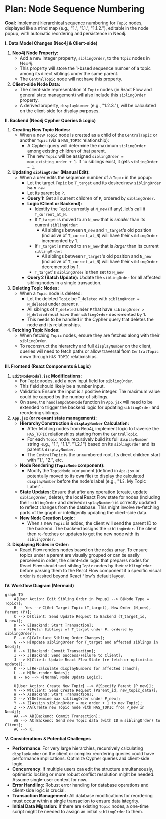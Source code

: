 # Plan: Node Sequence Numbering

**Goal:** Implement hierarchical sequence numbering for `Topic` nodes, displayed like a mind map (e.g., "1.", "1.1.", "1.1.2."), editable in the node popup, with automatic reordering and persistence in Neo4j.

**I. Data Model Changes (Neo4j & Client-side)**

1.  **Neo4j Node Property:**
    *   Add a new integer property, `siblingOrder`, to the `Topic` nodes in Neo4j.
    *   This property will store the 1-based sequence number of a topic among its direct siblings under the same parent.
    *   The `CentralTopic` node will not have this property.
2.  **Client-side Node Data:**
    *   The client-side representation of `Topic` nodes (in React Flow and general state management) will also include this `siblingOrder` property.
    *   A derived property, `displayNumber` (e.g., "1.2.3."), will be calculated on the client-side for display purposes.

**II. Backend (Neo4j Cypher Queries & Logic)**

1.  **Creating New Topic Nodes:**
    *   When a new `Topic` node is created as a child of the `CentralTopic` or another `Topic` (via a `HAS_TOPIC` relationship):
        *   A Cypher query will determine the maximum `siblingOrder` among existing children of that parent.
        *   The new `Topic` will be assigned `siblingOrder = max_existing_order + 1`. If no siblings exist, it gets `siblingOrder = 1`.
2.  **Updating `siblingOrder` (Manual Edit):**
    *   When a user edits the sequence number of a `Topic` in the popup:
        *   Let the target `Topic` be `T_target` and its desired new `siblingOrder` be `N_new`.
        *   Let its parent be `P`.
        *   **Query 1:** Get all current children of `P`, ordered by `siblingOrder`.
        *   **Logic (Client or Backend):**
            *   Identify the `Topic` currently at `N_new` (if any), let's call it `T_current_at_N`.
            *   If `T_target` is moved to an `N_new` that is *smaller* than its current `siblingOrder`:
                *   All siblings between `N_new` and `T_target`'s old position (inclusive of `T_current_at_N`) will have their `siblingOrder` incremented by 1.
            *   If `T_target` is moved to an `N_new` that is *larger* than its current `siblingOrder`:
                *   All siblings between `T_target`'s old position and `N_new` (inclusive of `T_current_at_N`) will have their `siblingOrder` decremented by 1.
            *   `T_target`'s `siblingOrder` is then set to `N_new`.
        *   **Query 2 (Batch Update):** Update the `siblingOrder` for all affected sibling nodes in a single transaction.
3.  **Deleting Topic Nodes:**
    *   When a `Topic` node is deleted:
        *   Let the deleted `Topic` be `T_deleted` with `siblingOrder = N_deleted` under parent `P`.
        *   All siblings of `T_deleted` under `P` that have `siblingOrder > N_deleted` must have their `siblingOrder` decremented by 1.
        *   This needs to be handled in the Cypher query that deletes the node and its relationships.
4.  **Fetching Topic Nodes:**
    *   When fetching `Topic` nodes, ensure they are fetched along with their `siblingOrder`.
    *   To reconstruct the hierarchy and full `displayNumber` on the client, queries will need to fetch paths or allow traversal from `CentralTopic` down through `HAS_TOPIC` relationships.

**III. Frontend (React Components & Logic)**

1.  **`EditNodeModal.jsx` Modifications:**
    *   For `Topic` nodes, add a new input field for `siblingOrder`.
    *   This field should likely be a number input.
    *   Validation: Ensure the input is a positive integer. The maximum value could be capped by the number of siblings.
    *   On save, the `handleUpdateNode` function in `App.jsx` will need to be extended to trigger the backend logic for updating `siblingOrder` and reordering siblings.
2.  **`App.jsx` (or relevant state management):**
    *   **Hierarchy Construction & `displayNumber` Calculation:**
        *   After fetching nodes from Neo4j, implement logic to traverse the `HAS_TOPIC` relationships starting from the `CentralTopic`.
        *   For each `Topic` node, recursively build its full `displayNumber` string (e.g., "1.", "1.1.", "1.2.1.") based on its `siblingOrder` and its parent's `displayNumber`.
        *   The `CentralTopic` is the unnumbered root. Its direct children start with "1.", "2.", etc.
    *   **Node Rendering (`TopicNode` component):**
        *   Modify the `TopicNode` component (defined in `App.jsx` or potentially moved to its own file) to display the calculated `displayNumber` before the node's label (e.g., "1.2. My Topic Label").
    *   **State Updates:** Ensure that after any operation (create, update `siblingOrder`, delete), the local React Flow state for nodes (including their `siblingOrder` and derived `displayNumber`) is correctly updated to reflect changes from the database. This might involve re-fetching parts of the graph or intelligently updating the client-side data.
    *   **New Node Creation Logic:**
        *   When a new `Topic` is added, the client will send the parent ID to the backend. The backend assigns the `siblingOrder`. The client then re-fetches or updates to get the new node with its `siblingOrder`.
3.  **Displaying Nodes in Order:**
    *   React Flow renders nodes based on the `nodes` array. To ensure topics under a parent are visually grouped or can be easily perceived in order, the client-side logic that prepares nodes for React Flow should sort sibling `Topic` nodes by their `siblingOrder` before passing them to the React Flow component if a specific visual order is desired beyond React Flow's default layout.

**IV. Workflow Diagram (Mermaid)**

```mermaid
graph TD
    A[User Action: Edit Sibling Order in Popup] --> B{Node Type = Topic?};
    B -- Yes --> C[Get Target Topic (T_target), New Order (N_new), Parent (P)];
    C --> D[Client: Send Update Request to Backend (T_target_id, N_new)];
    D --> E[Backend: Start Transaction];
    E --> F[Fetch Siblings of T_target under P, ordered by siblingOrder];
    F --> G[Calculate Sibling Order Changes];
    G --> H[Update siblingOrder for T_target and affected siblings in Neo4j];
    H --> I[Backend: Commit Transaction];
    I --> J[Backend: Send Success/Failure to Client];
    J --> K[Client: Update React Flow State (re-fetch or optimistic update)];
    K --> L[Re-calculate displayNumbers for affected branch];
    L --> M[Re-render Nodes];
    B -- No --> N[Normal Node Update Logic];

    U[User Action: Create New Topic] --> V[Specify Parent (P_new)];
    V --> W[Client: Send Create Request (Parent_id, new_topic_data)];
    W --> X[Backend: Start Transaction];
    X --> Y[Determine max siblingOrder under P_new];
    Y --> Z[Assign siblingOrder = max_order + 1 to new Topic];
    Z --> AA[Create new Topic node with HAS_TOPIC from P_new in Neo4j];
    AA --> AB[Backend: Commit Transaction];
    AB --> AC[Backend: Send new Topic data (with ID & siblingOrder) to Client];
    AC --> K;
```

**V. Considerations & Potential Challenges**

*   **Performance:** For very large hierarchies, recursively calculating `displayNumber` on the client or complex reordering queries could have performance implications. Optimize Cypher queries and client-side logic.
*   **Concurrency:** If multiple users can edit the structure simultaneously, optimistic locking or more robust conflict resolution might be needed. Assume single-user context for now.
*   **Error Handling:** Robust error handling for database operations and client-side logic is crucial.
*   **Transaction Management:** All database modifications for reordering must occur within a single transaction to ensure data integrity.
*   **Initial Data Migration:** If there are existing `Topic` nodes, a one-time script might be needed to assign an initial `siblingOrder` to them.